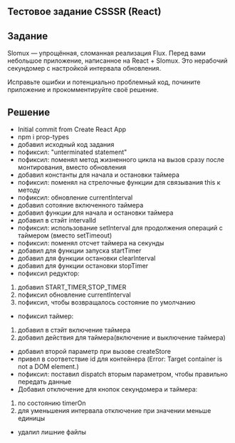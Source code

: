 ## Тестовое задание CSSSR (React)

## Задание

Slomux — упрощённая, сломанная реализация Flux. Перед вами небольшое приложение, написанное на React + Slomux. Это нерабочий секундомер с настройкой интервала обновления.

Исправьте ошибки и потенциально проблемный код, почините приложение и прокомментируйте своё решение.

## Решение

- Initial commit from Create React App
- npm i prop-types
- добавил исходный код задания
- пофиксил: "unterminated statement"
- пофиксил: поменял метод жизненного цикла на вызов сразу после монтирования, вместо обновления
- добавил константы для начала и остановки таймера
- пофиксил: поменял на стрелочные функции для связывания this к методу
- пофиксил: обновление currentInterval
- добавил сотояние включенного таймера
- добавил функции для начала и остановки таймера
- добавил в стэйт intervalId
- пофиксил: использование setInterval для продолжения операций с таймером (вместо setTimeout)
- пофиксил: поменял отсчет таймера на секунды
- добавил для функции запуска startTimer
- добавил для функции остановки clearInterval
- добавил для функции остановки stopTimer
- пофиксил редуктор:
1. добавил START_TIMER,STOP_TIMER
2. пофиксил обновление currentInterval
3. пофиксил, чтобы возвращалось состояние по умолчанию
- пофиксил таймер:
1. добавил в стэйт включение таймера
2. добавил действия для таймера(включение и выключение таймера)
- добавил второй параметр при вызове createStore
- привел в соответствие id для контейнера (Error: Target container is not a DOM element.)
- пофиксил: поставил dispatch вторым параметром, чтобы правильно передать данные
- Добавил отключение для кнопок секундомера и таймера:
1. по состоянию timerOn
2. для уменьшения интервала отключение при значении меньше единицы
- удалил лишние файлы
